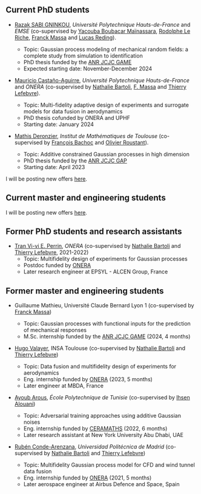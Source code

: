 ## Current PhD students

- [Razak SABI GNINKOU](https://bj.linkedin.com/in/razak-christophe-sabi-gninkou-b12047251), *Université Polytechnique Hauts-de-France* and *EMSE* (co-supervised by [Yacouba Boubacar Maïnassara](https://www.uphf.fr/ceramaths/membres/boubacarmainassara_yacouba), [Rodolphe Le Riche](https://www.emse.fr/~leriche/), [Franck Massa](https://www.uphf.fr/lamih/membres/massa_franck) and [Lucas Reding](https://www.uphf.fr/ceramaths/membres/reding_lucas)).
    + Topic: Gaussian process modeling of mechanical random fields: a complete study from simulation to identification
    + PhD thesis funded by the [ANR JCJC GAME](https://anfelopera.github.io/funding/GAME/)
    + Expected starting date: November-December 2024

- [Mauricio Castaño-Aguirre](https://orcid.org/0000-0002-2811-7847), *Université Polytechnique Hauts-de-France* and *ONERA* (co-supervised by [Nathalie Bartoli](https://www.math.univ-toulouse.fr/~fbachoc/), [F. Massa](https://www.uphf.fr/lamih/en/membres/massa_franck) and [Thierry Lefebvre](https://fr.linkedin.com/in/thierry-lefebvre-3626a189)).
    + Topic: Multi-fidelity adaptive design of experiments and surrogate models for data fusion in aerodynamics
    + PhD thesis cofunded by ONERA and UPHF
    + Starting date: January 2024

- [Mathis Deronzier](https://fr.linkedin.com/in/mathis-deronzier-305a29182), *Institut de Mathématiques de Toulouse* (co-supervised by [François Bachoc](https://www.math.univ-toulouse.fr/~fbachoc/) and [Olivier Roustant](https://olivier-roustant.fr/)).
    + Topic: Additive constrained Gaussian processes in high dimension
    + PhD thesis funded by the [ANR JCJC GAP](https://www.math.univ-toulouse.fr/~fbachoc/ANR_GAP.html)
    + Starting date: April 2023

I will be posting new offers [here](https://anfelopera.github.io/funding/).

## Current master and engineering students

I will be posting new offers [here](https://anfelopera.github.io/funding/).

## Former PhD students and research assistants
- [Tran Vi-vi E. Perrin](https://fr.linkedin.com/in/tran-vi-vi-%C3%A9lodie-perrin-48a27a130), *ONERA* (co-supervised by [Nathalie Bartoli](https://www.onera.fr/en/staff/nathalie-bartoli) and [Thierry Lefebvre](https://fr.linkedin.com/in/thierry-lefebvre-3626a189), 2021-2022)
    + Topic: Multifidelity design of experiments for Gaussian processes
    + Postdoc funded by [ONERA](https://www.onera.fr/fr)
    + Later research engineer at EPSYL - ALCEN Group, France

## Former master and engineering students
- Guillaume Mathieu, Université Claude Bernard Lyon 1 (co-supervised by [Franck Massa](https://www.uphf.fr/lamih/membres/massa_franck))
    + Topic: Gaussian processes with functional inputs for the prediction of mechanical responses
    + M.Sc. internship funded by the [ANR JCJC GAME](https://anfelopera.github.io/funding/GAME/) (2024, 4 months)

- [Hugo Valayer](https://fr.linkedin.com/in/hugo-valayer), INSA Toulouse (co-supervised by [Nathalie Bartoli](https://www.onera.fr/en/staff/nathalie-bartoli) and [Thierry Lefebvre](https://fr.linkedin.com/in/thierry-lefebvre-3626a189))
    + Topic: Data fusion and multifidelity design of experiments for aerodynamics
    + Eng. internship funded by [ONERA](https://www.onera.fr/fr) (2023, 5 months)
    + Later engineer at MBDA, France 

- [Ayoub Arous](https://tn.linkedin.com/in/ayoub-arous-29171a196), *École Polytechnique de Tunisie* (co-supervised by [Ihsen Alouani](https://sites.google.com/view/ihsen-alouani))
    + Topic: Adversarial training approaches using additive Gaussian noises
    + Eng. internship funded by [CERAMATHS](https://www.uphf.fr/ceramaths) (2022, 6 months)
    + Later research assistant at New York University Abu Dhabi, UAE

- [Rubén Conde-Arenzana](https://es.linkedin.com/in/ruben-conde-142a4b179), *Universidad Politécnica de Madrid* (co-supervised by [Nathalie Bartoli](https://www.onera.fr/en/staff/nathalie-bartoli) and [Thierry Lefebvre](https://fr.linkedin.com/in/thierry-lefebvre-3626a189))
    + Topic: Multifidelity Gaussian process model for CFD and wind tunnel data fusion
    + Eng. internship funded by [ONERA](https://www.onera.fr/fr) (2021, 5 months)
    + Later aerospace engineer at Airbus Defence and Space, Spain